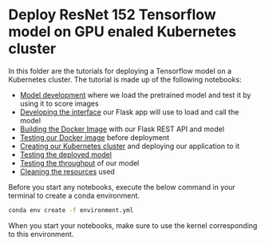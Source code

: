 # Deploy ResNet 152 Tensorflow model on GPU enaled Kubernetes cluster
In this folder are the tutorials for deploying a Tensorflow model on a Kubernetes cluster.
The tutorial is made up of the following notebooks:
 * [Model development](00_DevelopModel.ipynb) where we load the pretrained model and test it by using it to score images
 * [Developing the interface](01_DevelopModelDriver.ipynb) our Flask app will use to load and call the model
 * [Building the Docker Image](02_BuildImage.ipynb) with our Flask REST API and model
 * [Testing our Docker image](03_TestLocally.ipynb) before deployment
 * [Creating our Kubernetes cluster](04_DeployOnAKS.ipynb) and deploying our application to it
 * [Testing the deployed model](05_TestWebApp.ipynb)
 * [Testing the throughput](06_SpeedTestWebApp.ipynb) of our model
 * [Cleaning the resources](07_TearDown) used

  Before you start any notebooks, execute the below command in your terminal to create a conda environment.
 ```bash
 conda env create -f environment.yml
 ```
 
 When you start your notebooks, make sure to use the kernel corresponding to this environment. 